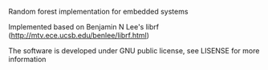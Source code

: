 Random forest implementation for embedded systems

Implemented based on Benjamin N Lee's librf (http://mtv.ece.ucsb.edu/benlee/librf.html)

The software is developed under GNU public license, see LISENSE for more information
